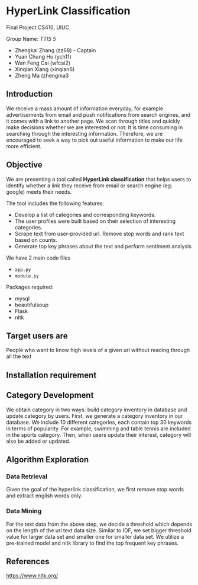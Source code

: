 # HyperLink Classification
Final Project CS410, UIUC

Group Name: *TTIS 5*
- Zhengkai Zhang (zz68) - Captain
- Yuan Chung Ho (ych11) 
- Wan Feng Cai (wfcai2) 
- Xinqian Xiang (xinqian6) 
- Zheng Ma (zhengma3

## Introduction
We receive a mass amount of information everyday, for example advertisements from email and 
push notifications from search engines, and it comes with a link to another page. We scan 
through titles and quickly make decisions whether we are interested or not. It is time 
consuming in searching through the interesting information. Therefore, we are encouraged 
to seek a way to pick out useful information to make our life more efficient.

## Objective
We are presenting a tool called **HyperLink classification** that helps users to 
identify whether a link they receive from email or search engine (eg: google) meets 
their needs. 

The tool includes the following features:
- Develop a list of categories and corresponding keywords.
- The user profiles were built based on their selection of interesting categories.
- Scrape text from user-provided url. Remove stop words and rank text based on counts.
- Generate top key phrases about the text and perform sentiment analysis

We have 2 main code files
- `app.py`
- `module.py`

Packages required:
- mysql
- beautifulsoup
- Flask
- nltk

## Target users are
People who want to know high levels of a given url without reading through all the text

## Installation requirement 


## Category Development
We obtain category in two ways: build category inventory in database and update category by users. First, we generate 
a category inventory in our database. We include 10 different categories, each contain top 30 keywords in terms of popularity. 
For example, swimming and table tennis are included in the sports category. Then, when users update their interest, 
category will also be added or updated.

## Algorithm Exploration
### Data Retrieval
Given the goal of the hyperlink classification, we first remove stop words and extract english words only. 

### Data Mining 
For the text data from the above step, we decide a threshold which depends on the length of the url text data size.
Similar to IDF, we set bigger threshold value for larger data set and smaller one for smaller data set.
We utilize a pre-trained model and nltk library to find the top frequent key phrases. 

## References
https://www.nltk.org/
